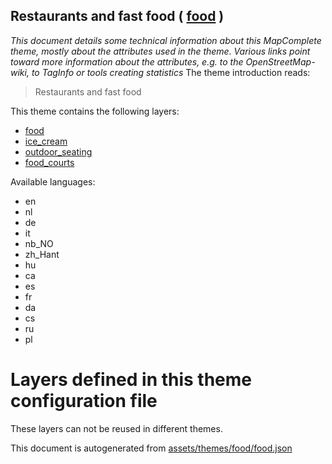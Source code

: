[//]: # (WARNING: this file is automatically generated. Please find the sources at the bottom and edit those sources)

## Restaurants and fast food ( [food](https://mapcomplete.org/food) )
_This document details some technical information about this MapComplete theme, mostly about the attributes used in the theme. Various links point toward more information about the attributes, e.g. to the OpenStreetMap-wiki, to TagInfo or tools creating statistics_
The theme introduction reads:

> Restaurants and fast food

This theme contains the following layers:


 - [food](../Layers/food.md)
 - [ice_cream](../Layers/ice_cream.md)
 - [outdoor_seating](../Layers/outdoor_seating.md)
 - [food_courts](../Layers/food_courts.md)


Available languages:


 - en
 - nl
 - de
 - it
 - nb_NO
 - zh_Hant
 - hu
 - ca
 - es
 - fr
 - da
 - cs
 - ru
 - pl


# Layers defined in this theme configuration file
These layers can not be reused in different themes.


This document is autogenerated from [assets/themes/food/food.json](https://github.com/pietervdvn/MapComplete/blob/develop/assets/themes/food/food.json)
